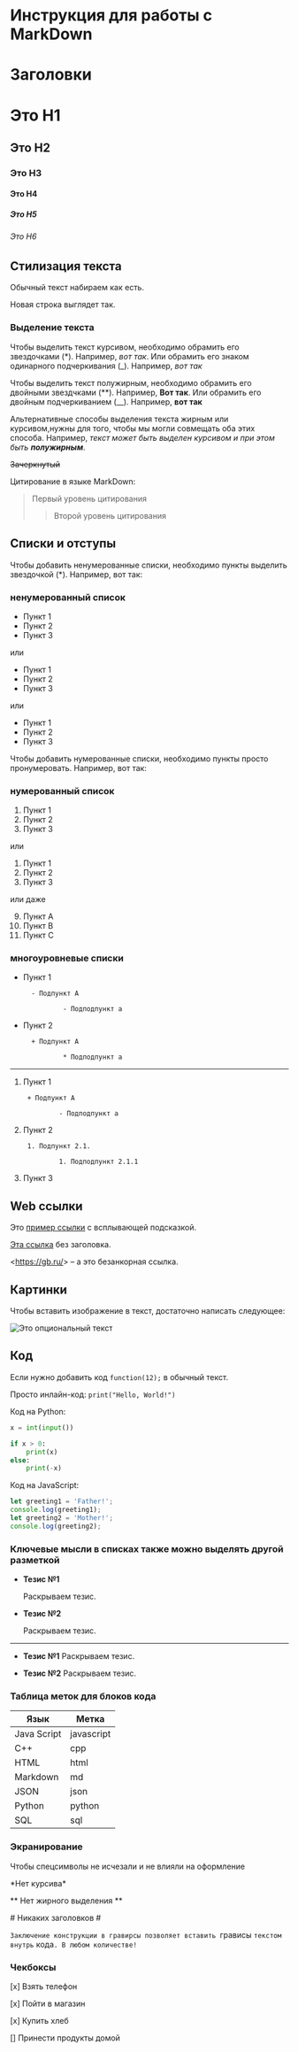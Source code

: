 # Инструкция для работы с MarkDown

# Заголовки
# Это H1
## Это H2
### Это H3
#### Это H4
##### Это H5
###### Это H6

## Стилизация текста

Обычный текст набираем как есть.

Новая строка выглядет так.

### Выделение текста

Чтобы выделить текст курсивом, необходимо обрамить его звездочками (*). Например, *вот так*. Или обрамить его знаком одинарного подчеркивания (_). Например, _вот так_

Чтобы выделить текст полужирным, необходимо обрамить его двойными звездчками (**). Например, **Вот так**. Или обрамить его двойным подчеркиванием (__). Например, __вот так__  

Альтернативные способы выделения текста жирным или курсивом,нужны для того, чтобы мы могли совмещать оба этих способа. Например, _текст может быть выделен курсивом и при этом быть **полужирным**_.

~~Зачеркнутый~~

Цитирование в языке MarkDown:
> Первый уровень цитирования
>> Второй уровень цитирования

## Списки и отступы

Чтобы добавить ненумерованные списки, необходимо пункты выделить звездочкой (*). Например, вот так:

### ненумерованный список
- Пункт 1
- Пункт 2
- Пункт 3

или
+ Пункт 1
+ Пункт 2
+ Пункт 3

или
* Пункт 1
* Пункт 2
* Пункт 3

Чтобы добавить нумерованные списки, необходимо пункты просто пронумеровать. Например, вот так:

### нумерованный список
1. Пункт 1
2. Пункт 2
3. Пункт 3

или
1. Пункт 1
1. Пункт 2
1. Пункт 3

или даже

9. Пункт A
5. Пункт B
1. Пункт C


### многоуровневые списки
- Пункт 1

        - Подпункт A

                - Подподпункт a

- Пункт 2

        + Подпункт A

                * Подподпункт a

---

1. Пункт 1

        + Подпункт A

                - Подподпункт a

2. Пункт 2

        1. Подпункт 2.1.

                1. Подподпункт 2.1.1

3. Пункт 3

## Web ссылки
Это [пример ссылки](https://gb.ru/ "Всплывающая подсказка") с всплывающей подсказкой.

[Эта ссылка](http://gb.ru/) без заголовка.

<https://gb.ru/&gt; – а это безанкорная ссылка.


## Картинки

Чтобы вставить изображение в текст, достаточно написать следующее:

![Это опциональный текст](https://res.cloudinary.com/practicaldev/image/fetch/s--tl1bwCNQ--/c_imagga_scale,f_auto,fl_progressive,h_1080,q_auto,w_1080/https://dev-to-uploads.s3.amazonaws.com/i/kc1str971ujjedi3h32i.png)

## Код
Если нужно добавить код `function(12);` в обычный текст.

Просто инлайн-код: `print("Hello, World!")`

Код на Python:

```python
x = int(input())

if x > 0:
    print(x)
else:
    print(-x)
```

Код на JavaScript:

```javascript
let greeting1 = 'Father!';
console.log(greeting1);
let greeting2 = 'Mother!';
console.log(greeting2);
```

### Ключевые мысли в списках также можно выделять другой разметкой

* __Тезис №1__

    Раскрываем тезис.

* __Тезис №2__

    Раскрываем тезис.

---

* __Тезис №1__ Раскрываем тезис.

* __Тезис №2__ Раскрываем тезис.

 ### Таблица меток для блоков кода
| Язык | Метка |
| -----|------|
| Java Script | javascript |
| C++ |cpp|
| HTML|html|
|Markdown|md|
|JSON|json|
|Python|python|
|SQL|sql|

### Экранирование
Чтобы спецсимволы не исчезали и не влияли на оформление

\*Нет курсива\*

\*\* Нет жирного выделения \*\* 

\# Никаких заголовков \#

`Заключение конструкции в гравирсы позволяет вставить `грависы ` текстом внутрь ` кода`. В любом количестве!`

### Чекбоксы
[x] Взять телефон

[x] Пойти в магазин

[x] Купить хлеб

[] Принести продукты домой

